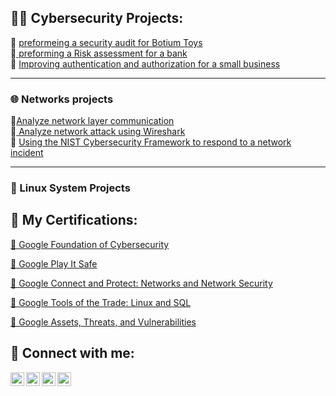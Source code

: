 <h2>👨‍💻 Cybersecurity Projects:</h2>
👀 <a href="https://github.com/dodzonduty/Security-Audit-for-Botium-toys.git">preformeing a security audit for Botium Toys</a>
<br>
👀<a href="https://github.com/dodzonduty/Risk-assessment-"> preforming a Risk assessment for a bank </a>
<br>
👀 <a href="https://github.com/dodzonduty/Improve-authentication-and-authorization-for-a-small-business"> Improving authentication and authorization for a small business</a>

<hr>
<h3>🌐 Networks projects</h3>
👀<a href="https://github.com/dodzonduty/Analyze-network-layer-communication">Analyze network layer communication</a><br>
👀<a href="https://github.com/dodzonduty/Analyze-network-attacks-using-Wireshark"> Analyze network attack using Wireshark</a><br>
👀 <a href="https://github.com/dodzonduty/Using-the-NIST-Cybersecurity-Framework-to-respond-to-a-network-incident"> Using the NIST Cybersecurity Framework to respond to a network incident</a><br>
<hr>
<h3> 🐧 Linux System Projects</h3>

<h2>🧐 My Certifications:</h2>

<a href="https://coursera.org/share/d4181949378f4ac9eaafc32a9fd15172"> 🍒 Google Foundation of Cybersecurity</a>
<p><a href="https://coursera.org/share/d4181949378f4ac9eaafc32a9fd15172">🍒 Google Play It Safe</a></p>
<p><a href="https://coursera.org/share/5b79c9660557818543b48eee18863549"> 🍒 Google Connect and Protect: Networks and Network Security</p>
<p><a href ="https://coursera.org/share/9d146b0ff340a581bcc822585f8e3cc5"> 🍒 Google Tools of the Trade: Linux and SQL</a></p>
<p> <a href="https://www.coursera.org/account/accomplishments/verify/GVC9HVNFXT38?utm_source=link&utm_medium=certificate&utm_content=cert_image&utm_campaign=pdf_header_button&utm_product=course">🍒 Google Assets, Threats, and Vulnerabilities </a></p>

<h2>🤳 Connect with me:</h2>

<a href="https://api.whatsapp.com/send?phone=201272624687" target="_blank" rel="noopener noreferrer">
  <img align="left" alt="WhatsApp" width="22px" src="https://cdn.jsdelivr.net/npm/simple-icons@v3/icons/whatsapp.svg" />
</a>
<a href="https://www.facebook.com/mohamed.ibrahim.92560/" target="_blank" rel="noopener noreferrer">
  <img align="left" alt="Facebook" width="22px" src="https://cdn.jsdelivr.net/npm/simple-icons@v3/icons/facebook.svg" />
</a>

<a href="https://www.linkedin.com/in/mohamed-ibrahem-330435246/" target="_blank" rel="noopener noreferrer">
  <img align="left" alt="LinkedIn" width="22px" src="https://cdn.jsdelivr.net/npm/simple-icons@v3/icons/linkedin.svg" />
</a>
<a href="https://www.instagram.com/mohamed8_8/" target="_blank" rel="noopener noreferrer">
  <img align="left" alt="Instagram" width="22px" src="https://cdn.jsdelivr.net/npm/simple-icons@v3/icons/instagram.svg" />
</a>
